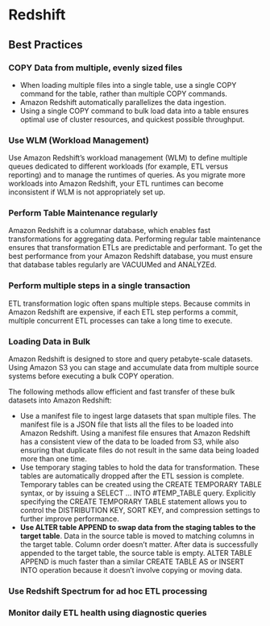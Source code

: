 # Redshift

## Best Practices

### COPY Data from multiple, evenly sized files

- When loading multiple files into a single table, use a single COPY command for the table, rather than multiple COPY commands.
- Amazon Redshift automatically parallelizes the data ingestion. 
- Using a single COPY command to bulk load data into a table ensures optimal use of cluster resources, and quickest possible throughput.

### Use WLM (Workload Management)

Use Amazon Redshift’s workload management (WLM) to define multiple queues dedicated to different workloads (for example, ETL versus reporting) and to manage the runtimes of queries. As you migrate more workloads into Amazon Redshift, your ETL runtimes can become inconsistent if WLM is not appropriately set up.

### Perform Table Maintenance regularly

Amazon Redshift is a columnar database, which enables fast transformations for aggregating data. Performing regular table maintenance ensures that transformation ETLs are predictable and performant. To get the best performance from your Amazon Redshift database, you must ensure that database tables regularly are VACUUMed and ANALYZEd.

### Perform multiple steps in a single transaction

ETL transformation logic often spans multiple steps. Because commits in Amazon Redshift are expensive, if each ETL step performs a commit, multiple concurrent ETL processes can take a long time to execute.

### Loading Data in Bulk

Amazon Redshift is designed to store and query petabyte-scale datasets. Using Amazon S3 you can stage and accumulate data from multiple source systems before executing a bulk COPY operation. 

The following methods allow efficient and fast transfer of these bulk datasets into Amazon Redshift:

- Use a manifest file to ingest large datasets that span multiple files. The manifest file is a JSON file that lists all the files to be loaded into Amazon Redshift. Using a manifest file ensures that Amazon Redshift has a consistent view of the data to be loaded from S3, while also ensuring that duplicate files do not result in the same data being loaded more than one time.
- Use temporary staging tables to hold the data for transformation. These tables are automatically dropped after the ETL session is complete. Temporary tables can be created using the CREATE TEMPORARY TABLE syntax, or by issuing a SELECT … INTO #TEMP_TABLE query. Explicitly specifying the CREATE TEMPORARY TABLE statement allows you to control the DISTRIBUTION KEY, SORT KEY, and compression settings to further improve performance.
- **Use ALTER table APPEND to swap data from the staging tables to the target table**. Data in the source table is moved to matching columns in the target table. Column order doesn’t matter. After data is successfully appended to the target table, the source table is empty. ALTER TABLE APPEND is much faster than a similar CREATE TABLE AS or INSERT INTO operation because it doesn’t involve copying or moving data.

### Use Redshift Spectrum for ad hoc ETL processing

### Monitor daily ETL health using diagnostic queries